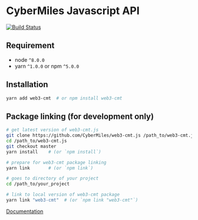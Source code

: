 # CyberMiles Javascript API

[![Build Status](https://travis-ci.org/CyberMiles/web3-cmt.js.svg?branch=master)](https://travis-ci.org/CyberMiles/web3-cmt.js)

## Requirement

- node `^8.0.0`
- yarn `^1.0.0` or npm `^5.0.0`

## Installation

```bash
yarn add web3-cmt  # or npm install web3-cmt
```

## Package linking (for development only)

```bash
# get latest version of web3-cmt.js
git clone https://github.com/CyberMiles/web3-cmt.js /path_to/web3-cmt.js
cd /path_to/web3-cmt.js
git checkout master
yarn install    # (or `npm install`)

# prepare for web3-cmt package linking
yarn link       # (or `npm link`)

# goes to directory of your project
cd /path_to/your_project

# link to local version of web3-cmt package
yarn link "web3-cmt"  # (or `npm link "web3-cmt"`)
```

[Documentation](https://cybermiles.github.io/web3-cmt.js/api/)
